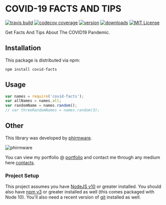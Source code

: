 # COVID-19 FACTS AND TIPS

[![travis build](https://travis-ci.com/phirmware/covid-facts.svg)](https://travis-ci.com/phirmware/covid-facts)
[![codecov coverage](https://img.shields.io/codecov/c/github/phirmware/covid-facts)](https://codecov.io/github/phirmware/covid-facts)
[![version](https://img.shields.io/npm/v/covid-facts.svg?style=flat-square)](http://npm.im/covid-facts)
[![downloads](https://img.shields.io/npm/dm/covid-facts.svg?style=flat-square)](https://npm-stat.com/charts.html?package=covid-facts&from=2019-03-26)
[![MIT License](https://img.shields.io/npm/l/starwars-names.svg?style=flat-square)](http://opensource.org/licenses/MIT)
<!-- [![semantic-release](https://img.shields.io/badge/%20%20%F0%9F%93%A6%F0%9F%9A%80-semantic--release-e10079.svg?style=flat-square)](https://github.com/semantic-release/semantic-release) -->

Get Facts And Tips About The COVID19 Pandemic.

<!-- <a href="https://app.codesponsor.io/link/PKGFLnhDiFvsUA5P4kAXfiPs/kentcdodds/starwars-names" rel="nofollow"><img src="https://app.codesponsor.io/embed/PKGFLnhDiFvsUA5P4kAXfiPs/kentcdodds/starwars-names.svg" style="width: 888px; height: 68px;" alt="Sponsor" /></a> -->

## Installation

This package is distributed via npm:

```
npm install covid-facts
```

## Usage

```javascript
var names = require('covid-facts');
var allNames = names.all;
var randomName = names.random();
// var threeRandomNames = names.random(3);
```

## Other

This library was developed by [phirmware](https://twitter.com/phirmware).

![phirmware](https://avatars0.githubusercontent.com/u/32414323?s=460&u=077238e5518037c7eaf7a18550751ae7043d8a92&v=4)

You can view my portfolio @ [portfolio](https://portfolio.phirmware.me) and contact me through any medium here
[contacts](https://contacts.phirmware.me).

### Project Setup

This project assumes you have [NodeJS v10](http://nodejs.org/) or greater installed. You should
also have [npm v3](https://www.npmjs.com/) or greater installed as well (this comes packaged
with Node 10). You'll also need a recent version of [git](https://git-scm.com/) installed
as well.

<!-- You may have come to this project from different varying sources. There are a
different series of branches for each workshop/course I've done. To get started with
the project, start with this: -->

<!-- 1. [Sign up](https://github.com/join) for a GitHub Account (if you don't already have one)
2. [Fork](https://help.github.com/articles/fork-a-repo/) this repo
3. [Clone](https://help.github.com/articles/cloning-a-repository/) your fork
4. In the directory you cloned the repository, run `git fetch --all` -->

<!-- If you need help with these steps, you might check out
[this free Egghead.io course](http://kcd.im/pull-request) which can help you get things going. -->

<!-- Finally, based on which version of the project you're looking for (workshop, egghead, or
Frontend Masters) you'll run one of the following commands in the cloned directory:

- **Frontend Masters Workshop**: `npm run setup:fem`
- **Egghead Course**: `npm run setup:egghead`

If you get any failures at this point something is wrong and needs to be fixed. Remember,
[Google](https://google.com) and [StackOverflow](https://stackoverflow.com) are your friends.

You might find it helpful to see a list of the available branches. Run: `git branch` for that. -->